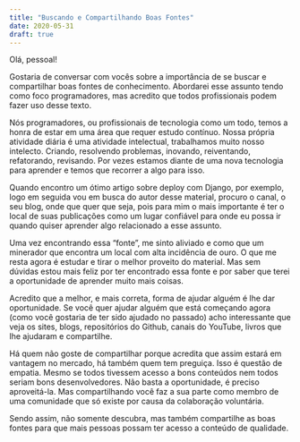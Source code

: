 ```yaml
---
title: "Buscando e Compartilhando Boas Fontes"
date: 2020-05-31
draft: true
---
```


Olá, pessoal!

Gostaria de conversar com vocês sobre a importância de se buscar e compartilhar boas fontes de conhecimento. Abordarei esse assunto tendo como foco programadores, mas acredito que todos profissionais podem fazer uso desse texto.

Nós programadores, ou profissionais de tecnologia como um todo, temos a honra de estar em uma área que requer estudo contínuo. Nossa própria atividade diária é uma atividade intelectual, trabalhamos muito nosso intelecto. Criando, resolvendo problemas, inovando, reiventando, refatorando, revisando. Por vezes estamos diante de uma nova tecnologia para aprender e temos que recorrer a algo para isso.

Quando encontro um ótimo artigo sobre deploy com Django, por exemplo, logo em seguida vou em busca do autor desse material, procuro o canal, o seu blog, onde que quer que seja, pois para mim o mais importante é ter o local de suas publicações como um lugar confiável para onde eu possa ir quando quiser aprender algo relacionado a esse assunto.

Uma vez encontrando essa “fonte”, me sinto aliviado e como que um minerador que encontra um local com alta incidência de ouro. O que me resta agora é estudar e tirar o melhor proveito do material. Mas sem dúvidas estou mais feliz por ter encontrado essa fonte e por saber que terei a oportunidade de aprender muito mais coisas.

Acredito que a melhor, e mais correta, forma de ajudar alguém é lhe dar oportunidade. Se você quer ajudar alguém que está começando agora (como você gostaria de ter sido ajudado no passado) acho interessante que veja os sites, blogs, repositórios do Github, canais do YouTube, livros que lhe ajudaram e compartilhe.

Há quem não goste de compartilhar porque acredita que assim estará em vantagem no mercado, há também quem tem preguiça. Isso é questão de empatia. Mesmo se todos tivessem acesso a bons conteúdos nem todos seriam bons desenvolvedores. Não basta a oportunidade, é preciso aproveitá-la. Mas compartilhando você faz a sua parte como membro de uma comunidade que só existe por causa da colaboração voluntária.

Sendo assim, não somente descubra, mas também compartilhe as boas fontes para que mais pessoas possam ter acesso a conteúdo de qualidade.
